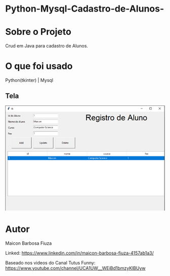 # Python-Mysql-Cadastro-de-Alunos-

# Sobre o Projeto
Crud em Java para cadastro de Alunos.

# O que foi usado
Python(tkinter) |
Mysql

## Tela
![principal](https://github.com/MaiconFiuza/Python-Mysql-Cadastro-de-Alunos-/blob/main/cadastro%20aluno.png)

# Autor
Maicon Barbosa Fiuza 

Linked: https://www.linkedin.com/in/maicon-barbosa-fiuza-4157ab1a3/

Baseado nos videos do Canal Tutus Funny:
https://www.youtube.com/channel/UCA1UW__WEiBd1bmzyKlBUyw
